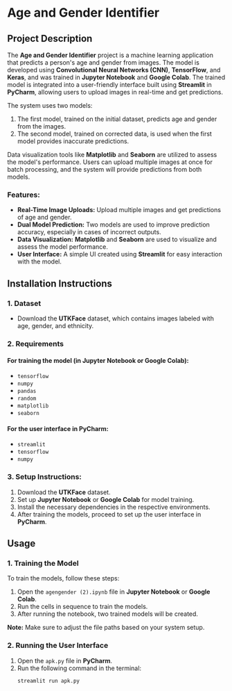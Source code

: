 # Age and Gender Identifier

## Project Description
The **Age and Gender Identifier** project is a machine learning application that predicts a person's age and gender from images. The model is developed using **Convolutional Neural Networks (CNN)**, **TensorFlow**, and **Keras**, and was trained in **Jupyter Notebook** and **Google Colab**. The trained model is integrated into a user-friendly interface built using **Streamlit** in **PyCharm**, allowing users to upload images in real-time and get predictions.

The system uses two models:
1. The first model, trained on the initial dataset, predicts age and gender from the images.
2. The second model, trained on corrected data, is used when the first model provides inaccurate predictions.

Data visualization tools like **Matplotlib** and **Seaborn** are utilized to assess the model's performance. Users can upload multiple images at once for batch processing, and the system will provide predictions from both models.

### Features:
- **Real-Time Image Uploads:** Upload multiple images and get predictions of age and gender.
- **Dual Model Prediction:** Two models are used to improve prediction accuracy, especially in cases of incorrect outputs.
- **Data Visualization:** **Matplotlib** and **Seaborn** are used to visualize and assess the model performance.
- **User Interface:** A simple UI created using **Streamlit** for easy interaction with the model.

## Installation Instructions

### 1. Dataset
- Download the **UTKFace** dataset, which contains images labeled with age, gender, and ethnicity.

### 2. Requirements
#### For training the model (in **Jupyter Notebook** or **Google Colab**):
- `tensorflow`
- `numpy`
- `pandas`
- `random`
- `matplotlib`
- `seaborn`

#### For the user interface in **PyCharm**:
- `streamlit`
- `tensorflow`
- `numpy`

### 3. Setup Instructions:
1. Download the **UTKFace** dataset.
2. Set up **Jupyter Notebook** or **Google Colab** for model training.
3. Install the necessary dependencies in the respective environments.
4. After training the models, proceed to set up the user interface in **PyCharm**.

## Usage

### 1. Training the Model
To train the models, follow these steps:
1. Open the `agengender (2).ipynb` file in **Jupyter Notebook** or **Google Colab**.
2. Run the cells in sequence to train the models.
3. After running the notebook, two trained models will be created.

**Note:** Make sure to adjust the file paths based on your system setup.

### 2. Running the User Interface
1. Open the `apk.py` file in **PyCharm**.
2. Run the following command in the terminal:
   ```bash
   streamlit run apk.py


